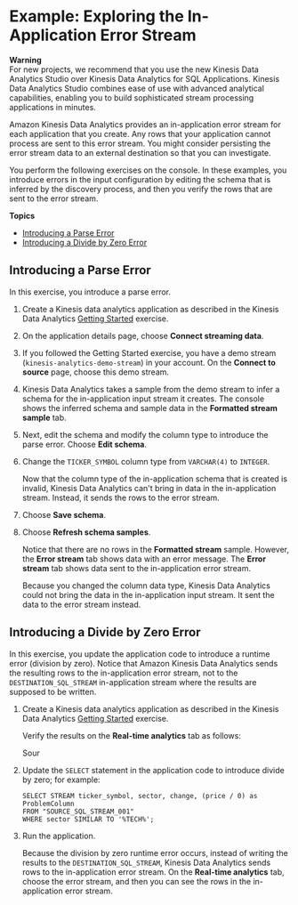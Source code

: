 # Example: Exploring the In\-Application Error Stream<a name="app-explore-error-stream"></a>

**Warning**  
For new projects, we recommend that you use the new Kinesis Data Analytics Studio over Kinesis Data Analytics for SQL Applications\. Kinesis Data Analytics Studio combines ease of use with advanced analytical capabilities, enabling you to build sophisticated stream processing applications in minutes\.

Amazon Kinesis Data Analytics provides an in\-application error stream for each application that you create\. Any rows that your application cannot process are sent to this error stream\. You might consider persisting the error stream data to an external destination so that you can investigate\. 

You perform the following exercises on the console\. In these examples, you introduce errors in the input configuration by editing the schema that is inferred by the discovery process, and then you verify the rows that are sent to the error stream\.

**Topics**
+ [Introducing a Parse Error](#intro-error-parse-error)
+ [Introducing a Divide by Zero Error](#intro-error-divide-zero)

## Introducing a Parse Error<a name="intro-error-parse-error"></a>

In this exercise, you introduce a parse error\.

1. Create a Kinesis data analytics application as described in the Kinesis Data Analytics [Getting Started](https://docs.aws.amazon.com/kinesisanalytics/latest/dev/get-started-exercise.html) exercise\. 

1. On the application details page, choose **Connect streaming data**\.

1. If you followed the Getting Started exercise, you have a demo stream \(`kinesis-analytics-demo-stream`\) in your account\. On the **Connect to source** page, choose this demo stream\.

1. Kinesis Data Analytics takes a sample from the demo stream to infer a schema for the in\-application input stream it creates\. The console shows the inferred schema and sample data in the **Formatted stream sample** tab\.

1. Next, edit the schema and modify the column type to introduce the parse error\. Choose **Edit schema**\.

1. Change the `TICKER_SYMBOL` column type from `VARCHAR(4)` to `INTEGER`\. 

   Now that the column type of the in\-application schema that is created is invalid, Kinesis Data Analytics can't bring in data in the in\-application stream\. Instead, it sends the rows to the error stream\.

1. Choose **Save schema**\.

1. Choose **Refresh schema samples**\.

   Notice that there are no rows in the **Formatted stream** sample\. However, the **Error stream** tab shows data with an error message\. The **Error stream** tab shows data sent to the in\-application error stream\. 

   Because you changed the column data type, Kinesis Data Analytics could not bring the data in the in\-application input stream\. It sent the data to the error stream instead\.

## Introducing a Divide by Zero Error<a name="intro-error-divide-zero"></a>

In this exercise, you update the application code to introduce a runtime error \(division by zero\)\. Notice that Amazon Kinesis Data Analytics sends the resulting rows to the in\-application error stream, not to the `DESTINATION_SQL_STREAM` in\-application stream where the results are supposed to be written\.



1. Create a Kinesis data analytics application as described in the Kinesis Data Analytics [Getting Started](https://docs.aws.amazon.com/kinesisanalytics/latest/dev/get-started-exercise.html) exercise\.

   Verify the results on the **Real\-time analytics** tab as follows:

   Sour

1. Update the `SELECT` statement in the application code to introduce divide by zero; for example: 

   ```
   SELECT STREAM ticker_symbol, sector, change, (price / 0) as ProblemColumn
   FROM "SOURCE_SQL_STREAM_001"
   WHERE sector SIMILAR TO '%TECH%';
   ```

   

1. Run the application\.

   Because the division by zero runtime error occurs, instead of writing the results to the `DESTINATION_SQL_STREAM`, Kinesis Data Analytics sends rows to the in\-application error stream\. On the **Real\-time analytics** tab, choose the error stream, and then you can see the rows in the in\-application error stream\. 